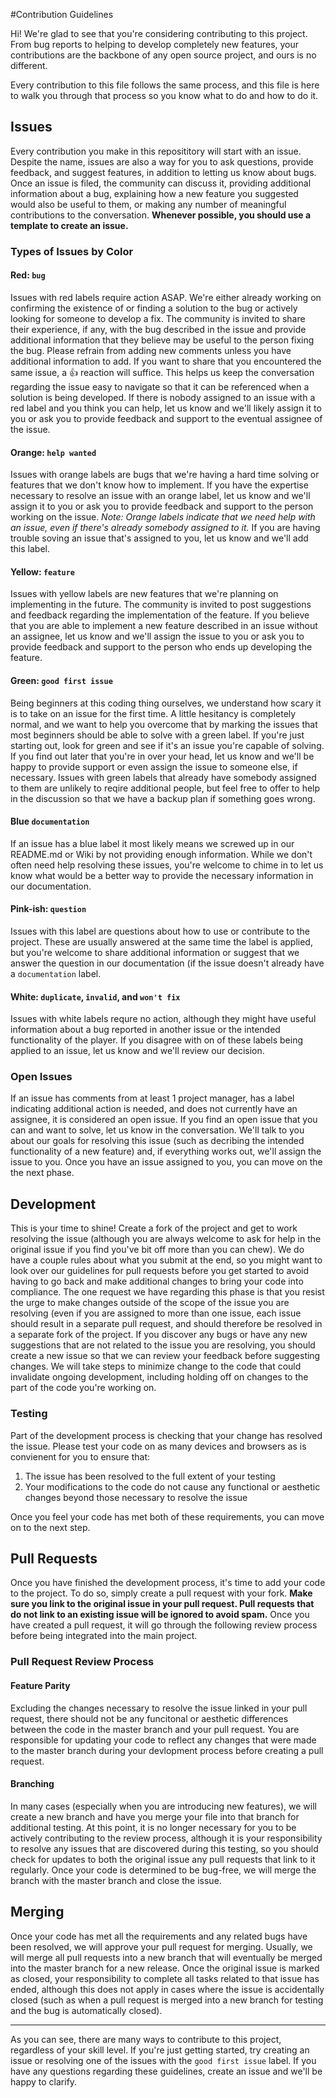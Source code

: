 #Contribution Guidelines

Hi! We're glad to see that you're considering contributing to this project. From bug reports to helping to develop completely new features, your contributions are the backbone of any open source project, and ours is no different. 

Every contribution to this file follows the same process, and this file is here to walk you through that process so you know what to do and how to do it.

## Issues
Every contribution you make in this reposititory will start with an issue. Despite the name, issues are also a way for you to ask questions, provide feedback, and suggest features, in addition to letting us know about bugs. Once an issue is filed, the community can discuss it, providing additional information about a bug, explaining how a new feature you suggested would also be useful to them, or making any number of meaningful contributions to the conversation. **Whenever possible, you should use a template to create an issue.**

### Types of Issues by Color
#### Red: `bug`
Issues with red labels require action ASAP. We're either already working on confirming the existence of or finding a solution to the bug or actively looking for someone to develop a fix. The community is invited to share their experience, if any, with the bug described in the issue and provide additional information that they believe may be useful to the person fixing the bug. Please refrain from adding new comments unless you have additional information to add. If you want to share that you encountered the same issue, a :+1: reaction will suffice. This helps us keep the conversation regarding the issue easy to navigate so that it can be referenced when a solution is being developed. If there is nobody assigned to an issue with a red label and you think you can help, let us know and we'll likely assign it to you or ask you to provide feedback and support to the eventual assignee of the issue.

#### Orange: `help wanted`
Issues with orange labels are bugs that we're having a hard time solving or features that we don't know how to implement. If you have the expertise necessary to resolve an issue with an orange label, let us know and we'll assign it to you or ask you to provide feedback and support to the person working on the issue. *Note: Orange labels indicate that we need help with an issue, even if there's already somebody assigned to it.* If you are having trouble soving an issue that's assigned to you, let us know and we'll add this label.

#### Yellow: `feature`
Issues with yellow labels are new features that we're planning on implementing in the future. The community is invited to post suggestions and feedback regarding the implementation of the feature. If you believe that you are able to implement a new feature described in an issue without an assignee, let us know and we'll assign the issue to you or ask you to provide feedback and support to the person who ends up developing the feature.

#### Green: `good first issue`
Being beginners at this coding thing ourselves, we understand how scary it is to take on an issue for the first time. A little hesitancy is completely normal, and we want to help you overcome that by marking the issues that most beginners should be able to solve with a green label. If you're just starting out, look for green and see if it's an issue you're capable of solving. If you find out later that you're in over your head, let us know and we'll be happy to provide support or even assign the issue to someone else, if necessary. Issues with green labels that already have somebody assigned to them are unlikely to reqire additional people, but feel free to offer to help in the discussion so that we have a backup plan if something goes wrong.

#### Blue `documentation`
If an issue has a blue label it most likely means we screwed up in our README.md or Wiki by not providing enough information. While we don't often need help resolving these issues, you're welcome to chime in to let us know what would be a better way to provide the necessary information in our documentation.

#### Pink-ish: `question`
Issues with this label are questions about how to use or contribute to the project. These are usually answered at the same time the label is applied, but you're welcome to share additional information or suggest that we answer the question in our documentation (if the issue doesn't already have a `documentation` label.

#### White: `duplicate`, `invalid`, and `won't fix`
Issues with white labels requre no action, although they might have useful information about a bug reported in another issue or the intended functionality of the player. If you disagree with on of these labels being applied to an issue, let us know and we'll review our decision.

### Open Issues
If an issue has comments from at least 1 project manager, has a label indicating additional action is needed, and does not currently have an assignee, it is considered an open issue. If you find an open issue that you can and want to solve, let us know in the conversation. We'll talk to you about our goals for resolving this issue (such as decribing the intended functionality of a new feature) and, if everything works out, we'll assign the issue to you. Once you have an issue assigned to you, you can move on the the next phase.

## Development
This is your time to shine! Create a fork of the project and get to work resolving the issue (although you are always welcome to ask for help in the original issue if you find you've bit off more than you can chew). We do have a couple rules about what you submit at the end, so you might want to look over our guidelines for pull requests before you get started to avoid having to go back and make additional changes to bring your code into compliance. The one request we have regarding this phase is that you resist the urge to make changes outside of the scope of the issue you are resolving (even if you are assigned to more than one issue, each issue should result in a separate pull request, and should therefore be resolved in a separate fork of the project. If you discover any bugs or have any new suggestions that are not related to the issue you are resolving, you should create a new issue so that we can review your feedback before suggesting changes. We will take steps to minimize change to the code that could invalidate ongoing development, including holding off on changes to the part of the code you're working on.

### Testing
Part of the development process is checking that your change has resolved the issue. Please test your code on as many devices and browsers as is convienent for you to ensure that:

1. The issue has been resolved to the full extent of your testing
2. Your modifications to the code do not cause any functional or aesthetic changes beyond those necessary to resolve the issue

Once you feel your code has met both of these requirements, you can move on to the next step.

## Pull Requests
Once you have finished the development process, it's time to add your code to the project. To do so, simply create a pull request with your fork. **Make sure you link to the original issue in your pull request. Pull requests that do not link to an existing issue will be ignored to avoid spam.** Once you have created a pull request, it will go through the following review process before being integrated into the main project.

### Pull Request Review Process
#### Feature Parity
Excluding the changes necessary to resolve the issue linked in your pull request, there should not be any funcitonal or aesthetic differences between the code in the master branch and your pull request. You are responsible for updating your code to reflect any changes that were made to the master branch during your devlopment process before creating a pull request. 

#### Branching
In many cases (especially when you are introducing new features), we will create a new branch and have you merge your file into that branch for additional testing. At this point, it is no longer necessary for you to be actively contributing to the review process, although it is your responsibility to resolve any issues that are discovered during this testing, so you should check for updates to both the original issue any pull requests that link to it regularly. Once your code is determined to be bug-free, we will merge the branch with the master branch and close the issue.

## Merging
Once your code has met all the requirements and any related bugs have been resolved, we will approve your pull request for merging. Usually, we will merge all pull requests into a new branch that will eventually be merged into the master branch for a new release. Once the original issue is marked as closed, your responsibility to complete all tasks related to that issue has ended, although this does not apply in cases where the issue is accidentally closed (such as when a pull request is merged into a new branch for testing and the bug is automatically closed).

---

As you can see, there are many ways to contribute to this project, regardless of your skill level. If you're just getting started, try creating an issue or resolving one of the issues with the `good first issue` label. If you have any questions regarding these guidelines, create an issue and we'll be happy to clarify.
